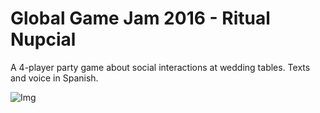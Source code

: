 # Global Game Jam 2016 - Ritual Nupcial

A 4-player party game about social interactions at wedding tables.
Texts and voice in Spanish.

![Img](https://globalgamejam.org/sites/default/files/styles/feature_image__wide/public/games/screenshots/screenshot_251.png?itok=Gnlz1i46&timestamp=1454250855)
